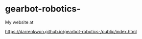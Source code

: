 # gearbot-robotics-

My website at 

https://darrenkwon.github.io/gearbot-robotics-/public/index.html
